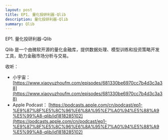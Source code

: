 ```yaml
---
layout: post
title: EP1. 量化投研利器-Qlib
description: 量化投研利器-Qlib
summary: Qlib
---
```


EP1. 量化投研利器-Qlib

Qlib 是一个由微软开源的量化金融库，提供数据处理、模型训练和投资策略开发工具，助力金融市场分析与交易。

收听：
- 小宇宙： [https://www.xiaoyuzhoufm.com/episodes/681330be6970cc7b4d3c3a38](https://www.xiaoyuzhoufm.com/episodes/681330be6970cc7b4d3c3a38)
- Apple Podcast： [https://podcasts.apple.com/cn/podcast/ep1-%E9%87%8F%E5%8C%96%E6%8A%95%E7%A0%94%E5%88%A9%E5%99%A8-qlib/id1818285102](https://podcasts.apple.com/cn/podcast/ep1-%E9%87%8F%E5%8C%96%E6%8A%95%E7%A0%94%E5%88%A9%E5%99%A8-qlib/id1818285102)